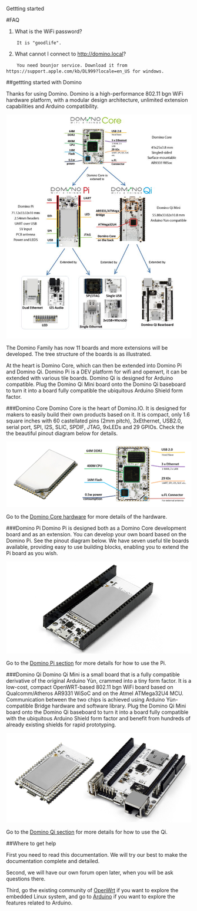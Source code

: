 Gettting started

#FAQ
1. What is the WiFi password?

```
	It is "goodlife".
```

2. What cannot I connect to http://domino.local?

```
	You need bounjor service. Download it from https://support.apple.com/kb/DL999?locale=en_US for windows.
```



##gettting started with Domino

Thanks for using Domino. Domino is a high-performance 802.11 bgn WiFi hardware platform, with a modular design architecture, unlimited extension capabilities and Arduino compatibility.

![Domono family](src/tree.jpg)

The Domino Family has now 11 boards and more extensions will be developed. The tree structure of the boards is as illustrated.

At the heart is Domino Core, which can then be extended into Domino Pi and Domino Qi. Domino Pi is a DEV platform for wifi and openwrt, it can be extended with various tile boards. Domino Qi is designed for Arduino compatible. Plug the Domino Qi Mini board onto the Domino Qi baseboard to turn it into a board fully compatible the ubiquitous Arduino Shield form factor.


###Domino Core
Domino Core is the heart of Domino.IO. It is designed for makers to easily build their own products based on it. It is compact, only 1.6 square inches with 60 castellated pins (2mm pitch), 3xEthernet, USB2.0, serial port, SPI, I2S, SLIC, SPDIF, JTAG, 9xLEDs and 29 GPIOs. Check the the beautiful pinout diagram below for details.

![Domino Core](src/core.png)

Go to the [Domino Core hardware](hardware/core.html) for more details of the hardware.


###Domino Pi
Domino Pi is designed both as a Domino Core development board and as an extension. You can develop your own board based on the Domino Pi. See the pinout diagram below. We have seven useful tile boards available, providing easy to use building blocks, enabling you to extend the Pi board as you wish.

![Domino Pi](src/domino-pi.png)


Go to the [Domino Pi section](pi/) for more details for how to use the Pi.



###Domino Qi
Domino Qi Mini is a small board that is a fully compatible derivative of the original Arduino Yùn, crammed into a tiny form factor. It is a low-cost, compact OpenWRT-based 802.11 bgn WiFi board based on Qualcomm/Atheros AR9331 WiSoC and on the Atmel ATMega32U4 MCU. Communication between the two chips is achieved using Arduino Yùn-compatible Bridge hardware and software library.
Plug the Domino Qi Mini board onto the Domino Qi baseboard to turn it into a board fully compatible with the ubiquitous Arduino Shield form factor and benefit from hundreds of already existing shields for rapid prototyping.

![Domino Pi](src/domino-qi.png)


Go to the [Domino Qi section](qi/) for more details for how to use the Qi.


##Where to get help

First you need to read this documentation. We will try our best to make the documentation complete and detailed. 

Second, we will have our own forum open later, when you will be ask questions there.

Third, go the existing community of [OpenWrt](http://www.openwrt.org) if you want to explore the embedded Linux system, and go to [Arduino](http://arduino.cc) if you want to explore the features related to Arduino.
